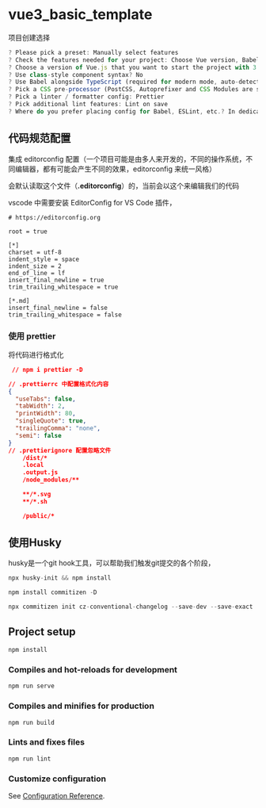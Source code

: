# vue3_basic_template

项目创建选择

```js
? Please pick a preset: Manually select features
? Check the features needed for your project: Choose Vue version, Babel, TS, CSS Pre-processors, Linter
? Choose a version of Vue.js that you want to start the project with 3.x
? Use class-style component syntax? No
? Use Babel alongside TypeScript (required for modern mode, auto-detected polyfills, transpiling JSX)? Yes
? Pick a CSS pre-processor (PostCSS, Autoprefixer and CSS Modules are supported by default): Less
? Pick a linter / formatter config: Prettier
? Pick additional lint features: Lint on save
? Where do you prefer placing config for Babel, ESLint, etc.? In dedicated config files
```

## 代码规范配置

集成 editorconfig 配置（一个项目可能是由多人来开发的，不同的操作系统，不同编辑器，都有可能会产生不同的效果，editorconfig 来统一风格）

会默认读取这个文件（**.editorconfig**）的，当前会以这个来编辑我们的代码

vscode 中需要安装 EditorConfig for VS Code 插件，

```
# https://editorconfig.org

root = true

[*]
charset = utf-8
indent_style = space
indent_size = 2
end_of_line = lf
insert_final_newline = true
trim_trailing_whitespace = true

[*.md]
insert_final_newline = false
trim_trailing_whitespace = false
```

### 使用 prettier

将代码进行格式化

```json
 // npm i prettier -D

// .prettierrc 中配置格式化内容
{
  "useTabs": false,
  "tabWidth": 2,
  "printWidth": 80,
  "singleQuote": true,
  "trailingComma": "none",
  "semi": false
}
// .prettierignore 配置忽略文件
    /dist/*
    .local
    .output.js
    /node_modules/**

    **/*.svg
    **/*.sh

    /public/*

```

## 使用Husky

husky是一个git hook工具，可以帮助我们触发git提交的各个阶段，

```js
npx husky-init && npm install

npm install commitizen -D

npx commitizen init cz-conventional-changelog --save-dev --save-exact
```



## Project setup

```
npm install
```

### Compiles and hot-reloads for development

```
npm run serve
```

### Compiles and minifies for production

```
npm run build
```

### Lints and fixes files

```
npm run lint
```

### Customize configuration

See [Configuration Reference](https://cli.vuejs.org/config/).
